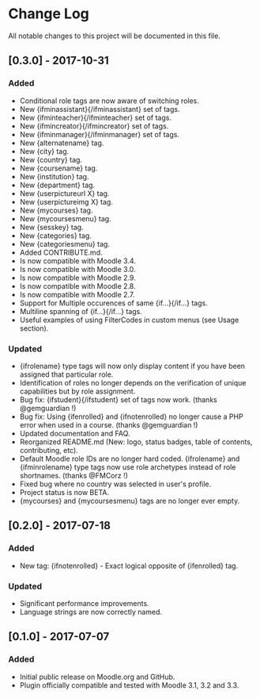 # Change Log
All notable changes to this project will be documented in this file.

## [0.3.0] - 2017-10-31
### Added
- Conditional role tags are now aware of switching roles.
- New {ifminassistant}{/ifminassistant} set of tags.
- New {ifminteacher}{/ifminteacher} set of tags.
- New {ifmincreator}{/ifmincreator} set of tags.
- New {ifminmanager}{/ifminmanager} set of tags.
- New {alternatename} tag.
- New {city} tag.
- New {country} tag.
- New {coursename} tag.
- New {institution} tag.
- New {department} tag.
- New {userpictureurl X} tag.
- New {userpictureimg X} tag.
- New {mycourses} tag.
- New {mycoursesmenu} tag.
- New {sesskey} tag.
- New {categories} tag.
- New {categoriesmenu} tag.
- Added CONTRIBUTE.md.
- Is now compatible with Moodle 3.4.
- Is now compatible with Moodle 3.0.
- Is now compatible with Moodle 2.9.
- Is now compatible with Moodle 2.8.
- Is now compatible with Moodle 2.7.
- Support for Multiple occurences of same {if...}{/if...} tags.
- Multiline spanning of {if...}{/if...} tags.
- Useful examples of using FilterCodes in custom menus (see Usage section).
### Updated
- {ifrolename} type tags will now only display content if you have been assigned that particular role.
- Identification of roles no longer depends on the verification of unique capabilities but by role assignment.
- Bug fix: {ifstudent}{/ifstudent} set of tags now work. (thanks @gemguardian !)
- Bug fix: Using {ifenrolled} and {ifnotenrolled} no longer cause a PHP error when used in a course. (thanks @gemguardian !)
- Updated documentation and FAQ.
- Reorganized README.md (New: logo, status badges, table of contents, contributing, etc).
- Default Moodle role IDs are no longer hard coded. {ifrolename} and {ifminrolename} type tags now use role archetypes instead of role shortnames. (thanks @FMCorz !)
- Fixed bug where no country was selected in user's profile.
- Project status is now BETA.
- {mycourses} and {mycoursesmenu} tags are no longer ever empty.

## [0.2.0] - 2017-07-18
### Added
- New tag: {ifnotenrolled} - Exact logical opposite of {ifenrolled} tag.
### Updated
- Significant performance improvements.
- Language strings are now correctly named.

## [0.1.0] - 2017-07-07
### Added
- Initial public release on Moodle.org and GitHub.
- Plugin officially compatible and tested with Moodle 3.1, 3.2 and 3.3.
